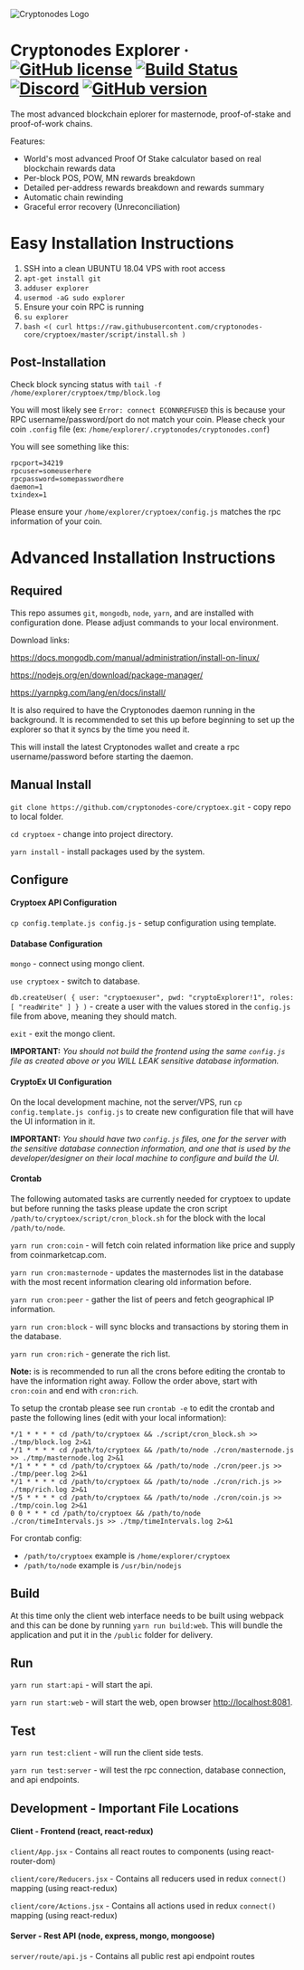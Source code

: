 ![Cryptonodes Logo](https://www.cryptonodes.ch/wp-content/uploads/2018/06/logo-300x300.png)

Cryptonodes Explorer
&middot;
[![GitHub license](https://img.shields.io/github/license/bulwark-crypto/bulwark-explorer.svg)](https://github.com/bulwark-crypto/bulwark-explorer/blob/master/COPYING) [![Build Status](https://travis-ci.org/bulwark-crypto/bulwark-explorer.svg?branch=master)](https://travis-ci.org/bulwark-crypto/bulwark-explorer) [![Discord](https://img.shields.io/discord/374271866308919296.svg)](https://discord.me/bulwarkcrypto) [![GitHub version](https://badge.fury.io/gh/bulwark-crypto%2Fbulwark-explorer.svg)](https://badge.fury.io/gh/bulwark-crypto%2Fbulwark-explorer)
=====

The most advanced blockchain eplorer for masternode, proof-of-stake and proof-of-work chains.

Features:

- World's most advanced Proof Of Stake calculator based on real blockchain rewards data
- Per-block POS, POW, MN rewards breakdown
- Detailed per-address rewards breakdown and rewards summary
- Automatic chain rewinding
- Graceful error recovery (Unreconciliation)

# Easy Installation Instructions

1. SSH into a clean UBUNTU 18.04 VPS with root access
2. `apt-get install git`
3. `adduser explorer`
4. `usermod -aG sudo explorer`
5. Ensure your coin RPC is running
6. `su explorer`
7. `bash <( curl https://raw.githubusercontent.com/cryptonodes-core/cryptoex/master/script/install.sh )`

## Post-Installation

Check block syncing status with `tail -f /home/explorer/cryptoex/tmp/block.log` 

You will most likely see `Error: connect ECONNREFUSED` this is because your RPC username/password/port do not match your coin. Please check your coin `.config` file (ex: `/home/explorer/.cryptonodes/cryptonodes.conf`) 

You will see something like this:
```
rpcport=34219
rpcuser=someuserhere
rpcpassword=somepasswordhere
daemon=1
txindex=1
```
Please ensure your `/home/explorer/cryptoex/config.js` matches the rpc information of your coin.

# Advanced Installation Instructions

## Required
This repo assumes `git`, `mongodb`, `node`, `yarn`, and are installed with configuration done.  Please adjust commands to your local environment. 

Download links:

https://docs.mongodb.com/manual/administration/install-on-linux/

https://nodejs.org/en/download/package-manager/

https://yarnpkg.com/lang/en/docs/install/

It is also required to have the Cryptonodes daemon running in the background. It is recommended to set this up before beginning to set up the explorer so that it syncs by the time you need it.

This will install the latest Cryptonodes wallet and create a rpc username/password before starting the daemon.

## Manual Install
`git clone https://github.com/cryptonodes-core/cryptoex.git` - copy repo to local folder.

`cd cryptoex` - change into project directory.

`yarn install` - install packages used by the system.

## Configure
#### Cryptoex API Configuration
`cp config.template.js config.js` - setup configuration using template.

#### Database Configuration
`mongo` - connect using mongo client.

`use cryptoex` - switch to database.

`db.createUser( { user: "cryptoexuser", pwd: "cryptoExplorer!1", roles: [ "readWrite" ] } )` - create a user with the values stored in the `config.js` file from above, meaning they should match.

`exit` - exit the mongo client.

__IMPORTANT:__ _You should not build the frontend using the same `config.js` file as created above or  you WILL LEAK sensitive database information._

#### CryptoEx UI Configuration
On the local development machine, not the server/VPS, run `cp config.template.js config.js` to create new configuration file that will have the UI information in it.  

__IMPORTANT:__ _You should have two `config.js` files, one for the server with the sensitive database connection information, and one that is used by the developer/designer on their local machine to configure and build the UI._

#### Crontab
The following automated tasks are currently needed for cryptoex to update but before running the tasks please update the cron script `/path/to/cryptoex/script/cron_block.sh` for the block with the local `/path/to/node`.

`yarn run cron:coin` - will fetch coin related information like price and supply from coinmarketcap.com.

`yarn run cron:masternode` - updates the masternodes list in the database with the most recent information clearing old information before.

`yarn run cron:peer` - gather the list of peers and fetch geographical IP information.

`yarn run cron:block` - will sync blocks and transactions by storing them in the database.

`yarn run cron:rich` - generate the rich list.

__Note:__ is is recommended to run all the crons before editing the crontab to have the information right away.  Follow the order above, start with `cron:coin` and end with `cron:rich`.

To setup the crontab please see run `crontab -e` to edit the crontab and paste the following lines (edit with your local information):
```
*/1 * * * * cd /path/to/cryptoex && ./script/cron_block.sh >> ./tmp/block.log 2>&1
*/1 * * * * cd /path/to/cryptoex && /path/to/node ./cron/masternode.js >> ./tmp/masternode.log 2>&1
*/1 * * * * cd /path/to/cryptoex && /path/to/node ./cron/peer.js >> ./tmp/peer.log 2>&1
*/1 * * * * cd /path/to/cryptoex && /path/to/node ./cron/rich.js >> ./tmp/rich.log 2>&1
*/5 * * * * cd /path/to/cryptoex && /path/to/node ./cron/coin.js >> ./tmp/coin.log 2>&1
0 0 * * * cd /path/to/cryptoex && /path/to/node ./cron/timeIntervals.js >> ./tmp/timeIntervals.log 2>&1
```
For crontab config:
- `/path/to/cryptoex` example is `/home/explorer/cryptoex`
- `/path/to/node` example is `/usr/bin/nodejs`

## Build
At this time only the client web interface needs to be built using webpack and this can be done by running `yarn run build:web`.  This will bundle the application and put it in the `/public` folder for delivery.

## Run
`yarn run start:api` - will start the api.

`yarn run start:web` - will start the web, open browser [http://localhost:8081](http://localhost:8081).

## Test
`yarn run test:client` - will run the client side tests.

`yarn run test:server` - will test the rpc connection, database connection, and api endpoints.

## Development - Important File Locations

#### Client - Frontend (react, react-redux)

`client/App.jsx` - Contains all react routes to components (using react-router-dom)

`client/core/Reducers.jsx` - Contains all reducers used in redux `connect()` mapping (using react-redux)

`client/core/Actions.jsx` - Contains all actions used in redux `connect()` mapping (using react-redux)


#### Server - Rest API (node, express, mongo, mongoose)

`server/route/api.js` - Contains all public rest api endpoint routes
